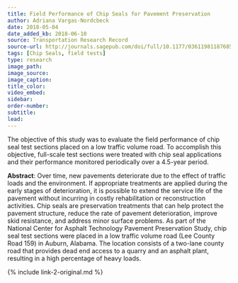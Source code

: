 ```yaml
---
title: Field Performance of Chip Seals for Pavement Preservation
author: Adriana Vargas-Nordcbeck
date: 2018-05-04
date_added_kb: 2018-06-10
source: Transportation Research Record
source-url: http://journals.sagepub.com/doi/full/10.1177/0361198118768531
tags: [Chip Seals, field tests]
type: research
image_path:
image_source:
image_caption:
title_color:
video_embed:
sidebar:
order-number:
subtitle:
lead:
---
```

The objective of this study was to evaluate the field performance of chip seal test sections placed on a low traffic volume road. To accomplish this objective, full-scale test sections were treated with chip seal applications and their performance monitored periodically over a 4.5-year period.
<!--more-->

**Abstract**: Over time, new pavements deteriorate due to the effect of traffic loads and the environment. If appropriate treatments are applied during the early stages of deterioration, it is possible to extend the service life of the pavement without incurring in costly rehabilitation or reconstruction activities. Chip seals are preservation treatments that can help protect the pavement structure, reduce the rate of pavement deterioration, improve skid resistance, and address minor surface problems. As part of the National Center for Asphalt Technology Pavement Preservation Study, chip seal test sections were placed in a low traffic volume road (Lee County Road 159) in Auburn, Alabama. The location consists of a two-lane county road that provides dead end access to a quarry and an asphalt plant, resulting in a high percentage of heavy loads.

{% include link-2-original.md %}
